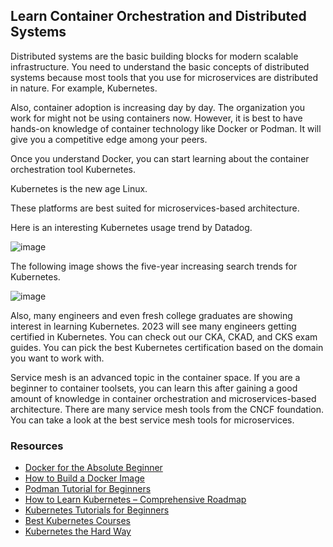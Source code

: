 ## Learn Container Orchestration and Distributed Systems

Distributed systems are the basic building blocks for modern scalable infrastructure. You need to understand the basic concepts of distributed systems because most tools that you use for microservices are distributed in nature. For example, Kubernetes.

Also, container adoption is increasing day by day. The organization you work for might not be using containers now. However, it is best to have hands-on knowledge of container technology like Docker or Podman. It will give you a competitive edge among your peers.

Once you understand Docker, you can start learning about the container orchestration tool Kubernetes.

Kubernetes is the new age Linux.

These platforms are best suited for microservices-based architecture.

Here is an interesting Kubernetes usage trend by Datadog.

![image](https://github.com/ben-le/DevOps_Trainings/assets/34547999/bd7b3e9a-2322-4a40-ad03-999f4505893c)

The following image shows the five-year increasing search trends for Kubernetes.

![image](https://github.com/ben-le/DevOps_Trainings/assets/34547999/a2fe075b-058b-4273-9a09-59c63f422f40)

Also, many engineers and even fresh college graduates are showing interest in learning Kubernetes. 2023 will see many engineers getting certified in Kubernetes. You can check out our CKA, CKAD, and CKS exam guides. You can pick the best Kubernetes certification based on the domain you want to work with.

Service mesh is an advanced topic in the container space. If you are a beginner to container toolsets, you can learn this after gaining a good amount of knowledge in container orchestration and microservices-based architecture. There are many service mesh tools from the CNCF foundation. You can take a look at the best service mesh tools for microservices.

### Resources

- [Docker for the Absolute Beginner](link-to-docker-beginner-tutorial)
- [How to Build a Docker Image](link-to-docker-image-tutorial)
- [Podman Tutorial for Beginners](link-to-podman-tutorial)
- [How to Learn Kubernetes – Comprehensive Roadmap](link-to-kubernetes-roadmap)
- [Kubernetes Tutorials for Beginners](link-to-kubernetes-tutorials)
- [Best Kubernetes Courses](link-to-kubernetes-courses)
- [Kubernetes the Hard Way](link-to-kubernetes-the-hard-way)

